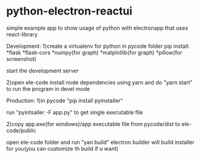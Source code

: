 # python-electron-reactui

simple example app to show usage of python with electronapp that uses react-library

Development:
1)create a virtualenv for python in pycode folder
pip install:
      *flask
      *flask-cors
      *numpy(for graph)
      *matplotlib(for graph)
      *pillow(for screenshot)

start the development server

2)open ele-code install node dependencies using yarn and do "yarn start" to run the program in devel mode



Production:
1)in pycode "pip install pyinstaller"

run "pyintsaller -F app.py" to get single executable file

2)copy app.exe(for windows)/app executable file from pycode/dist to ele-code/public

open ele-code folder and run "yan build" electron builder will build installer for you(you can customize th build if u want)
